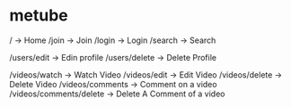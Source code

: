 # metube

/  -> Home
/join -> Join
/login -> Login
/search -> Search



/users/edit -> Edin profile
/users/delete -> Delete Profile

/videos/watch -> Watch Video
/videos/edit -> Edit Video 
/videos/delete -> Delete Video
/videos/comments -> Comment on a video
/videos/comments/delete -> Delete A Comment of a video
